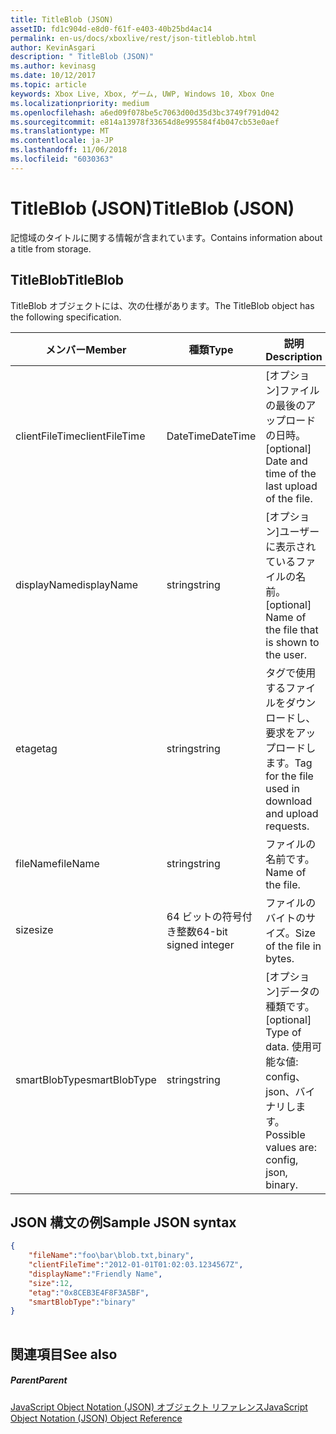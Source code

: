 ```yaml
---
title: TitleBlob (JSON)
assetID: fd1c904d-e8d0-f61f-e403-40b25bd4ac14
permalink: en-us/docs/xboxlive/rest/json-titleblob.html
author: KevinAsgari
description: " TitleBlob (JSON)"
ms.author: kevinasg
ms.date: 10/12/2017
ms.topic: article
keywords: Xbox Live, Xbox, ゲーム, UWP, Windows 10, Xbox One
ms.localizationpriority: medium
ms.openlocfilehash: a6ed09f078be5c7063d00d35d3bc3749f791d042
ms.sourcegitcommit: e814a13978f33654d8e995584f4b047cb53e0aef
ms.translationtype: MT
ms.contentlocale: ja-JP
ms.lasthandoff: 11/06/2018
ms.locfileid: "6030363"
---
```

# <a name="titleblob-json"></a><span data-ttu-id="f57c9-104">TitleBlob (JSON)</span><span class="sxs-lookup"><span data-stu-id="f57c9-104">TitleBlob (JSON)</span></span>
<span data-ttu-id="f57c9-105">記憶域のタイトルに関する情報が含まれています。</span><span class="sxs-lookup"><span data-stu-id="f57c9-105">Contains information about a title from storage.</span></span> 
<a id="ID4EP"></a>

 
## <a name="titleblob"></a><span data-ttu-id="f57c9-106">TitleBlob</span><span class="sxs-lookup"><span data-stu-id="f57c9-106">TitleBlob</span></span>
 
<span data-ttu-id="f57c9-107">TitleBlob オブジェクトには、次の仕様があります。</span><span class="sxs-lookup"><span data-stu-id="f57c9-107">The TitleBlob object has the following specification.</span></span>
 
| <span data-ttu-id="f57c9-108">メンバー</span><span class="sxs-lookup"><span data-stu-id="f57c9-108">Member</span></span>| <span data-ttu-id="f57c9-109">種類</span><span class="sxs-lookup"><span data-stu-id="f57c9-109">Type</span></span>| <span data-ttu-id="f57c9-110">説明</span><span class="sxs-lookup"><span data-stu-id="f57c9-110">Description</span></span>| 
| --- | --- | --- | 
| <span data-ttu-id="f57c9-111">clientFileTime</span><span class="sxs-lookup"><span data-stu-id="f57c9-111">clientFileTime</span></span>| <span data-ttu-id="f57c9-112">DateTime</span><span class="sxs-lookup"><span data-stu-id="f57c9-112">DateTime</span></span>| <span data-ttu-id="f57c9-113">[オプション]ファイルの最後のアップロードの日時。</span><span class="sxs-lookup"><span data-stu-id="f57c9-113">[optional] Date and time of the last upload of the file.</span></span>| 
| <span data-ttu-id="f57c9-114">displayName</span><span class="sxs-lookup"><span data-stu-id="f57c9-114">displayName</span></span>| <span data-ttu-id="f57c9-115">string</span><span class="sxs-lookup"><span data-stu-id="f57c9-115">string</span></span>| <span data-ttu-id="f57c9-116">[オプション]ユーザーに表示されているファイルの名前。</span><span class="sxs-lookup"><span data-stu-id="f57c9-116">[optional] Name of the file that is shown to the user.</span></span>| 
| <span data-ttu-id="f57c9-117">etag</span><span class="sxs-lookup"><span data-stu-id="f57c9-117">etag</span></span>| <span data-ttu-id="f57c9-118">string</span><span class="sxs-lookup"><span data-stu-id="f57c9-118">string</span></span>| <span data-ttu-id="f57c9-119">タグで使用するファイルをダウンロードし、要求をアップロードします。</span><span class="sxs-lookup"><span data-stu-id="f57c9-119">Tag for the file used in download and upload requests.</span></span>| 
| <span data-ttu-id="f57c9-120">fileName</span><span class="sxs-lookup"><span data-stu-id="f57c9-120">fileName</span></span>| <span data-ttu-id="f57c9-121">string</span><span class="sxs-lookup"><span data-stu-id="f57c9-121">string</span></span>| <span data-ttu-id="f57c9-122">ファイルの名前です。</span><span class="sxs-lookup"><span data-stu-id="f57c9-122">Name of the file.</span></span>| 
| <span data-ttu-id="f57c9-123">size</span><span class="sxs-lookup"><span data-stu-id="f57c9-123">size</span></span>| <span data-ttu-id="f57c9-124">64 ビットの符号付き整数</span><span class="sxs-lookup"><span data-stu-id="f57c9-124">64-bit signed integer</span></span>| <span data-ttu-id="f57c9-125">ファイルのバイトのサイズ。</span><span class="sxs-lookup"><span data-stu-id="f57c9-125">Size of the file in bytes.</span></span>| 
| <span data-ttu-id="f57c9-126">smartBlobType</span><span class="sxs-lookup"><span data-stu-id="f57c9-126">smartBlobType</span></span>| <span data-ttu-id="f57c9-127">string</span><span class="sxs-lookup"><span data-stu-id="f57c9-127">string</span></span>| <span data-ttu-id="f57c9-128">[オプション]データの種類です。</span><span class="sxs-lookup"><span data-stu-id="f57c9-128">[optional] Type of data.</span></span> <span data-ttu-id="f57c9-129">使用可能な値: config、json、バイナリします。</span><span class="sxs-lookup"><span data-stu-id="f57c9-129">Possible values are: config, json, binary.</span></span>| 
  
<a id="ID4E6C"></a>

 
## <a name="sample-json-syntax"></a><span data-ttu-id="f57c9-130">JSON 構文の例</span><span class="sxs-lookup"><span data-stu-id="f57c9-130">Sample JSON syntax</span></span>
 

```json
{
    "fileName":"foo\bar\blob.txt,binary",
    "clientFileTime":"2012-01-01T01:02:03.1234567Z",
    "displayName":"Friendly Name",
    "size":12,
    "etag":"0x8CEB3E4F8F3A5BF",
    "smartBlobType":"binary"
}
      
```

  
<a id="ID4EID"></a>

 
## <a name="see-also"></a><span data-ttu-id="f57c9-131">関連項目</span><span class="sxs-lookup"><span data-stu-id="f57c9-131">See also</span></span>
 
<a id="ID4EKD"></a>

 
##### <a name="parent"></a><span data-ttu-id="f57c9-132">Parent</span><span class="sxs-lookup"><span data-stu-id="f57c9-132">Parent</span></span> 

[<span data-ttu-id="f57c9-133">JavaScript Object Notation (JSON) オブジェクト リファレンス</span><span class="sxs-lookup"><span data-stu-id="f57c9-133">JavaScript Object Notation (JSON) Object Reference</span></span>](atoc-xboxlivews-reference-json.md)

   